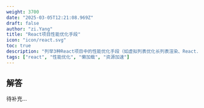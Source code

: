 ```yaml
---
weight: 3700
date: "2025-03-05T12:21:08.969Z"
draft: false
author: "zi.Yang"
title: "React项目性能优化手段"
icon: "icon/react.svg"
toc: true
description: "列举3种React项目中的性能优化手段（如虚拟列表优化长列表渲染、React.lazy实现懒加载），并说明如何通过CDN加速静态资源加载？"
tags: ["react", "性能优化", "懒加载", "资源加速"]
---
```


## 解答

待补充...
